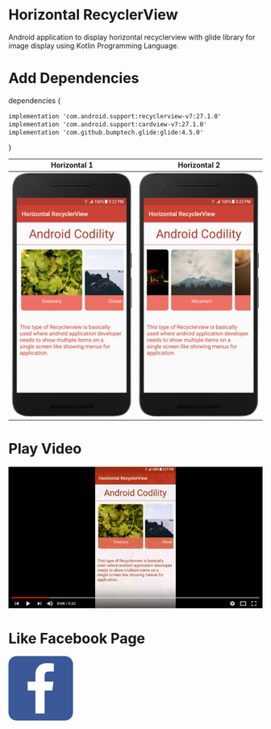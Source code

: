 # Horizontal RecyclerView
Android application to display horizontal recyclerview with glide library for image display using Kotlin Programming Language.

# Add Dependencies
dependencies {

    implementation 'com.android.support:recyclerview-v7:27.1.0'
    implementation 'com.android.support:cardview-v7:27.1.0'
    implementation 'com.github.bumptech.glide:glide:4.5.0'
}

Horizontal 1     |  Horizontal 2 |
:---------:|:----------:
![](https://github.com/AndroidCodility/HorizontalRecyclerview/blob/master/design/hori1.png?raw=true)  |  ![](https://github.com/AndroidCodility/HorizontalRecyclerview/blob/master/design/hori2.png?raw=true)

# Play Video
[![](https://github.com/AndroidCodility/HorizontalRecyclerview/blob/master/design/horizontal_video.png?raw=true)](https://youtu.be/SDwMYDlBZ7U "Click here to watch")

# Like Facebook Page
[![](https://github.com/AndroidCodility/Barchart-Graph/blob/master/design/fb.png?raw=true)](https://www.facebook.com/androidcodility/ "Click here")
